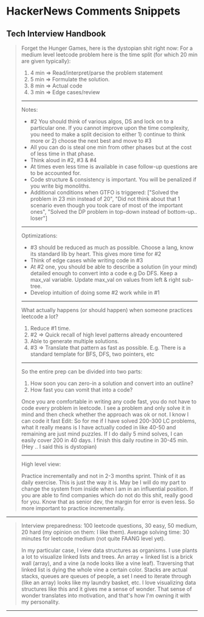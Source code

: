 # HackerNews Comments Snippets

## Tech Interview Handbook
> Forget the Hunger Games, here is the dystopian shit right now:
>  For a medium level leetcode problem here is the time split (for which 20 min are given typically):
>  1. 4 min => Read/interpret/parse the problem statement
>  2. 5 min => Formulate the solution.
>  3. 8 min => Actual code
>  4. 3 min => Edge cases/review
>  ---------------------
> Notes:
> * #2 You should think of various algos, DS and lock on to a particular one. If you cannot improve upon the time complexity, you need to make a split decision to either 1) continue to think more or 2) choose the next best and move to #3
> * All you can do is steal one min from other phases but at the cost of less time in that phase.
> * Think aloud in #2, #3 & #4
> * At times even less time is available in case follow-up questions are to be accounted for.
> * Code structure & consistency is important. You will be penalized if you write big monoliths.
> * Additional conditions when GTFO is triggered: ["Solved the problem in 23 min instead of 20", "Did not think about that 1 scenario even though you took care of most of the important ones", "Solved the DP problem in top-down instead of bottom-up.. loser"]
> ----------------------
> Optimizations:
> * #3 should be reduced as much as possible. Choose a lang, know its standard lib by heart. This gives more time for #2
> * Think of edge cases while writing code in #3
> * At #2 one, you should be able to describe a solution (in your mind) detailed enough to convert into a code e.g Do DFS. Keep a max_val variable. Update max_val on values from left & right sub-tree.
> * Develop intuition of doing some #2 work while in #1
> -------------------------
> What actually happens (or should happen) when someone practices leetcode a lot?
> 1. Reduce #1 time.
> 2. #2 => Quick recall of high level patterns already encountered
> 3. Able to generate multiple solutions.
> 4. #3 => Translate that pattern as fast as possible. E.g. There is a standard template for BFS, DFS, two pointers, etc
> --------------------------
> So the entire prep can be divided into two parts:
>  1. How soon you can zero-in a solution and convert into an outline?
>  2. How fast you can vomit that into a code?
> 
> Once you are comfortable in writing any code fast, you do not have to code every problem in leetcode. I see a problem and only solve it in mind and then check whether the approach was ok or not. I know I can code it fast
> Edit: So for me if I have solved 200-300 LC problems, what it really means is I have actually coded in like 40-50 and remaining are just mind puzzles. If I do daily 5 mind solves, I can easily cover 200 in 40 days. I finish this daily routine in 30-45 min. (Hey .. I said this is dystopian)
>
>------------------------
> High level view:
> 
> Practice incrementally and not in 2-3 months sprint. Think of it as daily exercise.
> This is just the way it is. May be I will do my part to change the system from inside when I am in an influential position. If you are able to find companies which do not do this shit, really good for you.
> Know that as senior dev, the margin for error is even less. So more important to practice incrementally.

--------------------------

> Interview preparedness: 100 leetcode questions, 30 easy, 50 medium, 20 hard (my opinion on them: I like them). Average solving time: 30 minutes for leetcode medium (not quite FAANG level yet).
> 
> In my particular case, I view data structures as organisms. I use plants a lot to visualize linked lists and trees. An array + linked list is a brick wall (array), and a vine (a node looks like a vine leaf). Traversing that linked list is dying the whole vine a certain color. Stacks are actual stacks, queues are queues of people, a set I need to iterate through (like an array) looks like my laundry basket, etc. I love visualizing data structures like this and it gives me a sense of wonder. That sense of wonder translates into motivation, and that's how I'm owning it with my personality.

--------------------------
